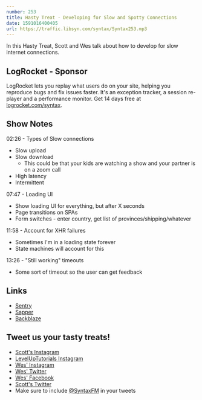 ```yaml
---
number: 253
title: Hasty Treat - Developing for Slow and Spotty Connections
date: 1591016400405
url: https://traffic.libsyn.com/syntax/Syntax253.mp3
---
```


In this Hasty Treat, Scott and Wes talk about how to develop for slow internet connections. 

## LogRocket - Sponsor
LogRocket lets you replay what users do on your site, helping you reproduce bugs and fix issues faster. It's an exception tracker, a session re-player and a performance monitor. Get 14 days free at [logrocket.com/syntax](https://logrocket.com/syntax).

## Show Notes

02:26 - Types of Slow connections

* Slow upload
* Slow download
  * This could be that your kids are watching a show and your partner is on a zoom call
* High latency
* Intermittent

07:47 - Loading UI 

* Show loading UI for everything, but after X seconds
* Page transitions on SPAs
* Form switches - enter country, get list of provinces/shipping/whatever

11:58 - Account for XHR failures 

* Sometimes I'm in a loading state forever
* State machines will account for this

13:26 - "Still working" timeouts

* Some sort of timeout so the user can get feedback

## Links
* [Sentry](https://sentry.io)
* [Sapper](https://sapper.svelte.dev/)
* [Backblaze](https://www.backblaze.com/)

## Tweet us your tasty treats!
* [Scott's Instagram](https://www.instagram.com/stolinski/)
* [LevelUpTutorials Instagram](https://www.instagram.com/LevelUpTutorials/)
* [Wes' Instagram](https://www.instagram.com/wesbos/)
* [Wes' Twitter](https://twitter.com/wesbos)
* [Wes' Facebook](https://www.facebook.com/wesbos.developer)
* [Scott's Twitter](https://twitter.com/stolinski)
* Make sure to include [@SyntaxFM](https://twitter.com/SyntaxFM) in your tweets